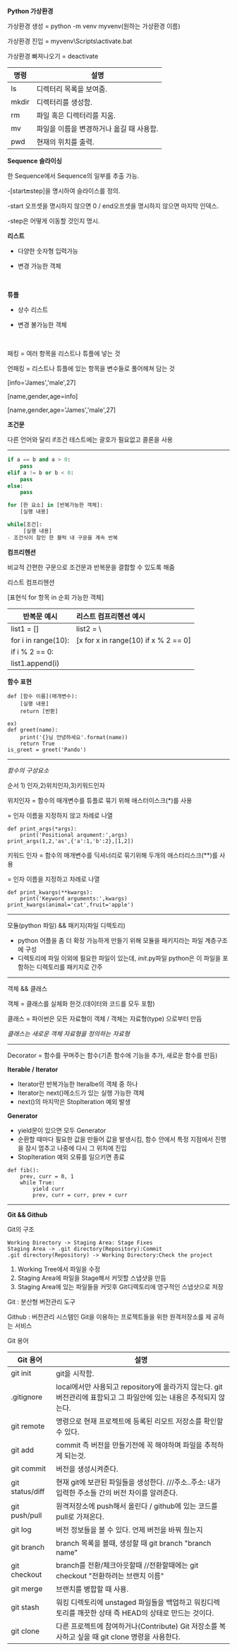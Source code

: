 **Python 가상환경**

가상환경 생성 = python -m venv myvenv(원하는 가상환경 이름)

가상환경 진입 = myvenv\Scripts\activate.bat

가상환경 빠져나오기 = deactivate

| 명령    | 설명                      |
| ----- | ----------------------- |
| ls    | 디렉터리 목록을 보여줌.           |
| mkdir | 디렉터리를 생성함.              |
| rm    | 파일 혹은 디렉터리를 지움.         |
| mv    | 파일을 이름을 변경하거나 옮길 때 사용함. |
| pwd   | 현재의 위치를 출력.             |



**Sequence 슬라이싱**

한 Sequence에서 Sequence의 일부를 추출 가능.

-[start:end:step]을 명시하여 슬라이스를 정의.

-start 오프셋을 명시하지 않으면 0 / end오프셋을 명시하지 않으면 마지막 인덱스.

-step은 어떻게 이동할 것인지 명시.

**리스트**

- 다양한 숫자형 입력가능

- 변경 가능한 객체

  ​

**튜플**

- 상수 리스트

- 변경 불가능한 객체

  ​

패킹 = 여러 항목을 리스트나 튜플에 넣는 것

언패킹 = 리스트나 튜플에 있는 항목을 변수들로 풀어헤쳐 담는 것 

[info='James','male',27]

[name,gender,age=info]

[name,gender,age='James','male',27]



**조건문**

다른 언어와 달리 if조건 테스트에는 괄호가 필요없고 콜론을 사용

------

```python
if a == b and a > 0:
    pass
elif a != b or b < 0:
    pass
else:
    pass
```

```python
for [한 요소] in [반복가능한 객체]:
    [실행 내용]
```

```python
while[조건]:
     [실행 내용]
- 조건식이 참인 한 블럭 내 구문을 계속 반복
```

**컴프리헨션**

비교적 간편한 구문으로 조건문과 반복문을 결합할 수 있도록 해줌

리스트 컴프리헨션

[표현식 for 항목 in 순회 가능한 객체]



| 반복문 예시              | 리스트 컴프리헨션 예시                         |
| ------------------- | :----------------------------------- |
| list1 = []          | list2 = \                            |
| for i in range(10): | [x for x in range(10) if x % 2 == 0] |
| if i % 2 == 0:      |                                      |
| list1.append(i)     |                                      |



**함수 표현**

```
def [함수 이름](매개변수):
    [실행 내용]
    return [반환]
```



```
ex)
def greet(name):
    print('{}님 안녕하세요'.format(name))
    return True
is_greet = greet('Pando')
```

------

*함수의 구성요소*

순서 1) 인자,2)위치인자,3)키워드인자

위치인자 = 함수의 매개변수를 튜플로 묶기 위해 애스터이스크(*)를 사용

= 인자 이름을 지정하지 않고 차례로 나열

```
def print_args(*args):
    print('Positional arqument:',args)
print_args(1,2,'as',{'a':1,'b':2},[1,2])
```

키워드 인자 = 함수의 매개변수를 딕셔너리로 묶기위해 두개의 애스터리스크(**)를 사용

= 인자 이름을 지정하고 차례로 나열

```
def print_kwargs(**kwargs):
    print('Keyword arguments:',kwargs)
print_kwargs(animal='cat',fruit='apple')
```

------

모듈(python 파일) && 패키지(파일 디렉토리)

- python 어플을 좀 더 확장 가능하게 만들기 위해 모듈을 패키지라는 파일 계층구조에 구성
- 디렉토리에 파일 이외에 필요한 파일이 있는데, _init_.py파일 python은 이 파일을 포함하는 디렉토리를 패키지로 간주

------

객체 && 클래스

객체 = 클래스를 실체화 한것.(데이터와 코드를 모두 포함)

클래스 = 파이썬은 모든 자료형이 객체 / 객체는 자료형(type) 으로부터 만듬

*클래스는 새로운 객체 자료형을 정의하는 자료형*

------

Decorator = 함수를 꾸며주는 함수(기존 함수에 기능을 추가, 새로운 함수를 만듬)

**Iterable / Iterator**

- Iterator란 반복가능한 Iteralbe의 객체 중 하나
- Iterator는 next()메소드가 있는 실행 가능한 객체
- next()의 마지막은 StopIteration 예외 발생

**Generator**

- yield문이 있으면 모두 Generator
- 순환할 때마다 필요한 값을 만들어 값을 발생시킴, 함수 안에서 특정 지점에서 진행을 잠시 멈추고 나중에 다시 그 위치에 진입
- StopIteration 예외 오류를 일으키면 종료

```
def fib():
    prev, curr = 0, 1
    while True:
        yield curr
        prev, curr = curr, prev + curr
```

------

**Git && Github**

Git의 구조

```sequence
Working Directory -> Staging Area: Stage Fixes
Staging Area -> .git directory(Repository):Commit
.git directory(Repository) -> Working Directory:Check the project
```

1. Working Tree에서 파일을 수정
2. Staging Area에 파일을 Stage해서 커밋할 스냅샷을 만듬
3. Staging Area에 있는 파일들을 커밋후 Git디렉토리에 영구적인 스냅샷으로 저장

Git : 분산형 버전관리 도구

Github : 버전관리 시스템인 Git을 이용하는 프로젝트들을 위한 원격저장소를 제       공하는 서비스

Git 용어

| Git 용어          | 설명                                       |
| --------------- | ---------------------------------------- |
| git init        | git을 시작함.                                |
| .gitignore      | local에서만 사용되고 repository에 올라가지 않는다. git 버전관리에 표함되고 그 파일안에 있는 내용은 추적되지 않는다. |
| git remote      | 명령으로 현재 프로젝트에 등록된 리모트 저장소를 확인할 수 있다.     |
| git add         | commit 즉 버전을 만들기전에 꼭 해야하며 파일을 추적하게 되는것.  |
| git commit      | 버전을 생성시켜준다.                              |
| git status/diff | 현재 git에 보관된 파일들을 생성한다. ///주소..주소: 내가 입력한 주소들 간의 버전 차이를 알려준다. |
| git push/pull   | 원격저장소에 push해서 올린다 / github에 있는 코드를 pull로 가져온다. |
| git log         | 버전 정보들을 볼 수 있다. 언제 버전을 바꿔 줬는지            |
| git branch      | branch 목록을 볼때, 생성할 때 git branch "branch name" |
| git checkout    | branch를 전환/체크아웃할때 //전환할때에는 git checkout "전환하려는 브랜치 이름" |
| git merge       | 브랜치를 병합할 때 사용.                           |
| git stash       | 워킹 디렉토리에 unstaged 파일들을 백업하고 워킹디렉토리를 깨끗한 상태 즉 HEAD의 상태로 만드는 것이다. |
| git clone       | 다른 프로젝트에 참여하거나(Contribute) Git 저장소를 복사하고 싶을 때 git clone 명령을 사용한다. |

##### 